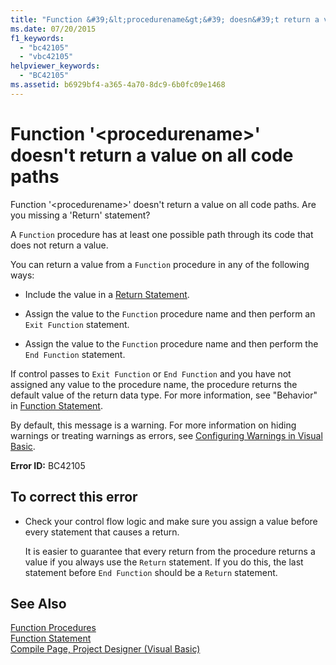 ```yaml
---
title: "Function &#39;&lt;procedurename&gt;&#39; doesn&#39;t return a value on all code paths"
ms.date: 07/20/2015
f1_keywords: 
  - "bc42105"
  - "vbc42105"
helpviewer_keywords: 
  - "BC42105"
ms.assetid: b6929bf4-a365-4a70-8dc9-6b0fc09e1468
---
```

# Function &#39;&lt;procedurename&gt;&#39; doesn&#39;t return a value on all code paths
Function '\<procedurename>' doesn't return a value on all code paths. Are you missing a 'Return' statement?  
  
 A `Function` procedure has at least one possible path through its code that does not return a value.  
  
 You can return a value from a `Function` procedure in any of the following ways:  
  
- Include the value in a [Return Statement](../../../visual-basic/language-reference/statements/return-statement.md).  
  
- Assign the value to the `Function` procedure name and then perform an `Exit Function` statement.  
  
- Assign the value to the `Function` procedure name and then perform the `End Function` statement.  
  
 If control passes to `Exit Function` or `End Function` and you have not assigned any value to the procedure name, the procedure returns the default value of the return data type. For more information, see "Behavior" in [Function Statement](../../../visual-basic/language-reference/statements/function-statement.md).  
  
 By default, this message is a warning. For more information on hiding warnings or treating warnings as errors, see [Configuring Warnings in Visual Basic](/visualstudio/ide/configuring-warnings-in-visual-basic).  
  
 **Error ID:** BC42105  
  
## To correct this error  
  
- Check your control flow logic and make sure you assign a value before every statement that causes a return.  
  
   It is easier to guarantee that every return from the procedure returns a value if you always use the `Return` statement. If you do this, the last statement before `End Function` should be a `Return` statement.  
  
## See Also  
 [Function Procedures](../../../visual-basic/programming-guide/language-features/procedures/function-procedures.md)  
 [Function Statement](../../../visual-basic/language-reference/statements/function-statement.md)  
 [Compile Page, Project Designer (Visual Basic)](/visualstudio/ide/reference/compile-page-project-designer-visual-basic)
